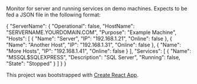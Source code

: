 Monitor for server and running services on demo machines. Expects to be fed a JSON file in the following format:

{
  "ServerName": {
    "Operational": false,
    "HostName": "SERVERNAME.YOURDOMAIN.COM",
    "Purpose": "Example Machine",
    "Hosts": [
      {
        "Name": "Server",
        "IP": "192.168.1.21",
        "Online": false
      },
      {
        "Name": "Another Host",
        "IP": "192.168.1.31",
        "Online": false
      },
      {
        "Name": "More Hosts",
        "IP": "192.168.1.41",
        "Online": false
      }
    ],
    "Services": [
      {
        "Name": "MSSQL$SQLEXPRESS",
        "Description": "SQL Server",
        "Running": false,
        "State": "Stopped"
      }
    ]
  }
}

This project was bootstrapped with [Create React App](https://github.com/facebookincubator/create-react-app).